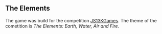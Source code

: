 ## The Elements

The game was build for the competition [JS13KGames][js13k]. The theme of the cometition is *The Elements: Earth, Water, Air and Fire*.

[js13k]: http://js13kgames.com/
